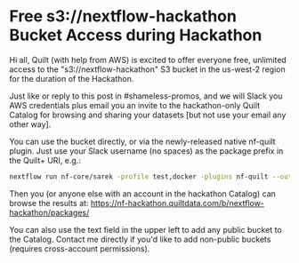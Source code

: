 # Free s3://nextflow-hackathon Bucket Access during Hackathon

Hi all,
Quilt (with help from AWS) is excited to offer everyone free, unlimited access to the
"s3://nextflow-hackathon" S3 bucket in the us-west-2 region for the duration of the Hackathon.

Just like or reply to this post in #shameless-promos,
and we will Slack you AWS credentials plus email you an invite to the hackathon-only Quilt Catalog
for browsing and sharing your datasets [but not use your email any other way].

You can use the bucket directly, or via the newly-released native nf-quilt plugin.
Just use your Slack username (no spaces) as the package prefix in the Quilt+ URI, e.g.:

```sh
nextflow run nf-core/sarek -profile test,docker -plugins nf-quilt --outdir "quilt+s3://nextflow-hackathon#package=ErnestPrabhakar/sarek"
```

Then you (or anyone else with an  account in the hackathon Catalog) can browse the results at:
<https://nf-hackathon.quiltdata.com/b/nextflow-hackathon/packages/>

You can also use the text field in the upper left to add any public bucket to the Catalog.
Contact me directly if you'd like to add non-public buckets (requires cross-account permissions).
